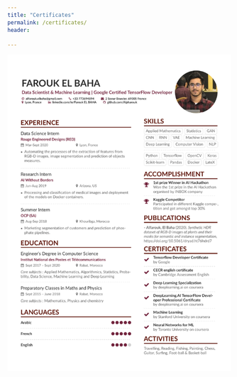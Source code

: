 ```yaml
---
title: "Certificates"
permalink: /certificates/
header:
  
---
```


<a href="/pdfs/farouk_CV.pdf" class="image fit"><img src="/pdfs/farouk_CV.pdf" alt=""></a>
